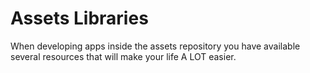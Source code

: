 # Assets Libraries

When developing apps inside the assets repository you have available several resources that will make your life A LOT easier. 
<!--stackedit_data:
eyJoaXN0b3J5IjpbMTk4NDEwMDQ3MF19
-->